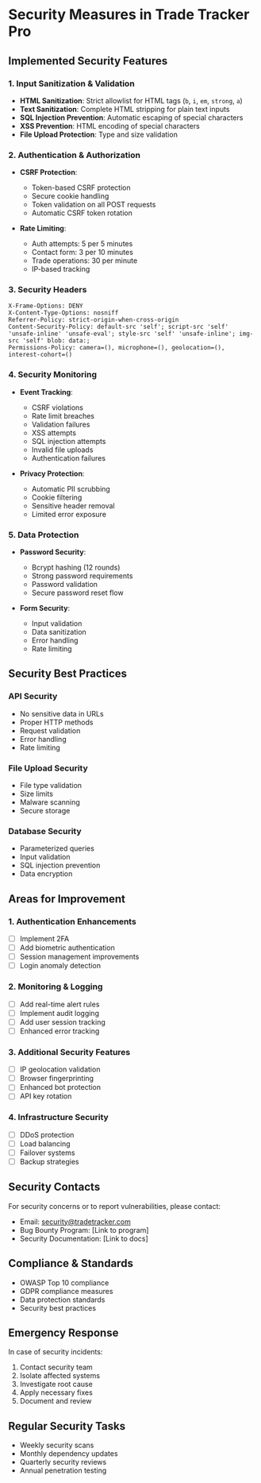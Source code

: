# Security Measures in Trade Tracker Pro

## Implemented Security Features

### 1. Input Sanitization & Validation

- **HTML Sanitization**: Strict allowlist for HTML tags (`b`, `i`, `em`, `strong`, `a`)
- **Text Sanitization**: Complete HTML stripping for plain text inputs
- **SQL Injection Prevention**: Automatic escaping of special characters
- **XSS Prevention**: HTML encoding of special characters
- **File Upload Protection**: Type and size validation

### 2. Authentication & Authorization

- **CSRF Protection**:

  - Token-based CSRF protection
  - Secure cookie handling
  - Token validation on all POST requests
  - Automatic CSRF token rotation

- **Rate Limiting**:
  - Auth attempts: 5 per 5 minutes
  - Contact form: 3 per 10 minutes
  - Trade operations: 30 per minute
  - IP-based tracking

### 3. Security Headers

```http
X-Frame-Options: DENY
X-Content-Type-Options: nosniff
Referrer-Policy: strict-origin-when-cross-origin
Content-Security-Policy: default-src 'self'; script-src 'self' 'unsafe-inline' 'unsafe-eval'; style-src 'self' 'unsafe-inline'; img-src 'self' blob: data:;
Permissions-Policy: camera=(), microphone=(), geolocation=(), interest-cohort=()
```

### 4. Security Monitoring

- **Event Tracking**:

  - CSRF violations
  - Rate limit breaches
  - Validation failures
  - XSS attempts
  - SQL injection attempts
  - Invalid file uploads
  - Authentication failures

- **Privacy Protection**:
  - Automatic PII scrubbing
  - Cookie filtering
  - Sensitive header removal
  - Limited error exposure

### 5. Data Protection

- **Password Security**:

  - Bcrypt hashing (12 rounds)
  - Strong password requirements
  - Password validation
  - Secure password reset flow

- **Form Security**:
  - Input validation
  - Data sanitization
  - Error handling
  - Rate limiting

## Security Best Practices

### API Security

- No sensitive data in URLs
- Proper HTTP methods
- Request validation
- Error handling
- Rate limiting

### File Upload Security

- File type validation
- Size limits
- Malware scanning
- Secure storage

### Database Security

- Parameterized queries
- Input validation
- SQL injection prevention
- Data encryption

## Areas for Improvement

### 1. Authentication Enhancements

- [ ] Implement 2FA
- [ ] Add biometric authentication
- [ ] Session management improvements
- [ ] Login anomaly detection

### 2. Monitoring & Logging

- [ ] Add real-time alert rules
- [ ] Implement audit logging
- [ ] Add user session tracking
- [ ] Enhanced error tracking

### 3. Additional Security Features

- [ ] IP geolocation validation
- [ ] Browser fingerprinting
- [ ] Enhanced bot protection
- [ ] API key rotation

### 4. Infrastructure Security

- [ ] DDoS protection
- [ ] Load balancing
- [ ] Failover systems
- [ ] Backup strategies

## Security Contacts

For security concerns or to report vulnerabilities, please contact:

- Email: security@tradetracker.com
- Bug Bounty Program: [Link to program]
- Security Documentation: [Link to docs]

## Compliance & Standards

- OWASP Top 10 compliance
- GDPR compliance measures
- Data protection standards
- Security best practices

## Emergency Response

In case of security incidents:

1. Contact security team
2. Isolate affected systems
3. Investigate root cause
4. Apply necessary fixes
5. Document and review

## Regular Security Tasks

- Weekly security scans
- Monthly dependency updates
- Quarterly security reviews
- Annual penetration testing

